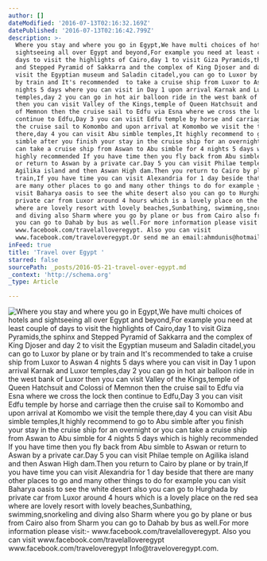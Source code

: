 ```yaml
---
author: []
dateModified: '2016-07-13T02:16:32.169Z'
datePublished: '2016-07-13T02:16:42.799Z'
description: >-
  Where you stay and where you go in Egypt,We have multi choices of hotels and
  sightseeing all over Egypt and beyond,For example you need at least couple of
  days to visit the highlights of Cairo,day 1 to visit Giza Pyramids,the sphinx
  and Stepped Pyramid of Sakkarra and the complex of King Djoser and day 2 to
  visit the Egyptian museum and Saladin citadel,you can go to Luxor by plane or
  by train and It's recommended  to take a cruise ship from Luxor to Aswan 4
  nights 5 days where you can visit in Day 1 upon arrival Karnak and Luxor
  temples,day 2 you can go in hot air balloon ride in the west bank of Luxor
  then you can visit Valley of the Kings,temple of Queen Hatchsuit and Colossi
  of Memnon then the cruise sail to Edfu via Esna where we cross the lock then
  continue to Edfu,Day 3 you can visit Edfu temple by horse and carriage then
  the cruise sail to Komombo and upon arrival at Komombo we visit the temple
  there,day 4 you can visit Abu simble temples,It highly recommend to go to Abu
  simble after you finish your stay in the cruise ship for an overnight or you
  can take a cruise ship from Aswan to Abu simble for 4 nights 5 days which is
  highly recommended If you have time then you fly back from Abu simble to Aswan
  or return to Aswan by a private car.Day 5 you can visit Philae temple on
  Agilika island and then Aswan High dam.Then you return to Cairo by plane or by
  train,If you have time you can visit Alexandria for 1 day beside that there
  are many other places to go and many other things to do for example you can
  visit Baharya oasis to see the white desert also you can go to Hurghada by
  private car from Luxor around 4 hours which is a lovely place on the red sea
  where are lovely resort with lovely beaches,Sunbathing, swimming,snorkeling
  and diving also Sharm where you go by plane or bus from Cairo also from Sharm
  you can go to Dahab by bus as well.For more information please visit
  www.facebook.com/travelalloveregypt. Also you can visit
  www.facebook.com/traveloveregypt.Or send me an email:ahmdunis@hotmail.com 
inFeed: true
title: 'Travel over Egypt '
starred: false
sourcePath: _posts/2016-05-21-travel-over-egypt.md
_context: 'http://schema.org'
_type: Article

---
```

![Where you stay and where you go in Egypt,We have multi choices of hotels and sightseeing all over Egypt and beyond,For example you need at least couple of days to visit the highlights of Cairo,day 1 to visit Giza Pyramids,the sphinx and Stepped Pyramid of Sakkarra and the complex of King Djoser and day 2 to visit the Egyptian museum and Saladin citadel,you can go to Luxor by plane or by train and It's recommended  to take a cruise ship from Luxor to Aswan 4 nights 5 days where you can visit in Day 1 upon arrival Karnak and Luxor temples,day 2 you can go in hot air balloon ride in the west bank of Luxor then you can visit Valley of the Kings,temple of Queen Hatchsuit and Colossi of Memnon then the cruise sail to Edfu via Esna where we cross the lock then continue to Edfu,Day 3 you can visit Edfu temple by horse and carriage then the cruise sail to Komombo and upon arrival at Komombo we visit the temple there,day 4 you can visit Abu simble temples,It highly recommend to go to Abu simble after you finish your stay in the cruise ship for an overnight or you can take a cruise ship from Aswan to Abu simble for 4 nights 5 days which is highly recommended If you have time then you fly back from Abu simble to Aswan or return to Aswan by a private car.Day 5 you can visit Philae temple on Agilika island and then Aswan High dam.Then you return to Cairo by plane or by train,If you have time you can visit Alexandria for 1 day beside that there are many other places to go and many other things to do for example you can visit Baharya oasis to see the white desert also you can go to Hurghada by private car from Luxor around 4 hours which is a lovely place on the red sea where are lovely resort with lovely beaches,Sunbathing, swimming,snorkeling and diving also Sharm where you go by plane or bus from Cairo also from Sharm you can go to Dahab by bus as well.For more information please visit:- www.facebook.com/travelalloveregypt. Also you can visit www.facebook.com/travelalloveregypt www.facebook.com/traveloveregypt Info@traveloveregypt.com. ](https://the-grid-user-content.s3-us-west-2.amazonaws.com/a3350531-9ab3-4dbc-9520-d6f56a4e8284.jpg)